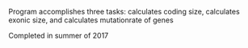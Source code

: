 Program accomplishes three tasks:
calculates coding size, calculates exonic size, and calculates mutationrate of genes

Completed in summer of 2017
